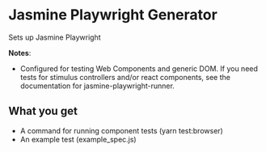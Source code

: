 # Jasmine Playwright Generator
Sets up Jasmine Playwright

**Notes**:
* Configured for testing Web Components and generic DOM. If you need tests for stimulus controllers and/or react components, see the documentation for jasmine-playwright-runner.

## What you get
* A command for running component tests (yarn test:browser)
* An example test (example_spec.js)
